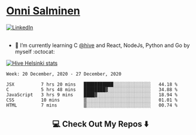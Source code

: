 <h1> <a href="https://osalmine.github.io/cv/">Onni Salminen</a></h1>
<a href="https://www.linkedin.com/in/onni-salminen/" target="_blank"><img src="https://img.shields.io/badge/LinkedIn-%230077B5.svg?&style=flat-square&logo=linkedin&logoColor=white" alt="LinkedIn"></a>
<br />
<br />

- 🌱 I’m currently learning C <a href="https://www.hive.fi/en/">@hive</a> and React, NodeJs, Python and Go by myself :octocat:

[![Hive Helsinki stats](https://badge42.herokuapp.com/api/stats/osalmine?privacyEmail=true&cursus=42)](https://github.com/JaeSeoKim/badge42)

<!--START_SECTION:waka-->
```text
Week: 20 December, 2020 - 27 December, 2020

JSX          7 hrs 20 mins   ███████████░░░░░░░░░░░░░░   44.18 % 
C            5 hrs 48 mins   ████████▓░░░░░░░░░░░░░░░░   34.88 % 
JavaScript   3 hrs 9 mins    ████▓░░░░░░░░░░░░░░░░░░░░   18.94 % 
CSS          10 mins         ▒░░░░░░░░░░░░░░░░░░░░░░░░   01.01 % 
HTML         7 mins          ▒░░░░░░░░░░░░░░░░░░░░░░░░   00.74 % 
```
<!--END_SECTION:waka-->


<h2  align="center">💻 Check Out My Repos ⬇️ </h2>
